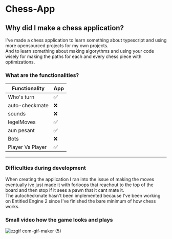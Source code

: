 # Chess-App

## Why did I make a chess application?
I've made a chess application to learn something about typescript and using more opensourced projects for my own projects.<br>
And to learn something about making algorythms and using your code wisely for making the paths for each and every chess piece with optimizations.<br>

### What are the functionalities?
|Functionality|App|
|---|---|
|Who's turn|✅|
|auto-checkmate|❌|
|sounds|❌|
|legelMoves|✅|
|aun pesant|✅|
|Bots|❌|
|Player Vs Player|✅|
------

### Difficulties during development

When creating the application I ran into the issue of making the moves eventually ive just made it with forloops that reachout to the top of the board and then stop if it sees a pawn that it cant mate it.<br>
The autocheckmate hasn't been implemented because I've been working on Entitled Engine 2 since I've finished the bare minimum of how chess works.<br>

### Small video how the game looks and plays
![ezgif com-gif-maker (5)](https://user-images.githubusercontent.com/76393975/176200629-3fe6a477-a742-4662-b4d4-696917bf030a.gif)
